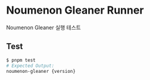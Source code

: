 # Noumenon Gleaner Runner

Noumenon Gleaner 실행 테스트

## Test

```bash
$ pnpm test
# Expected Output:
noumenon-gleaner {version}
```
